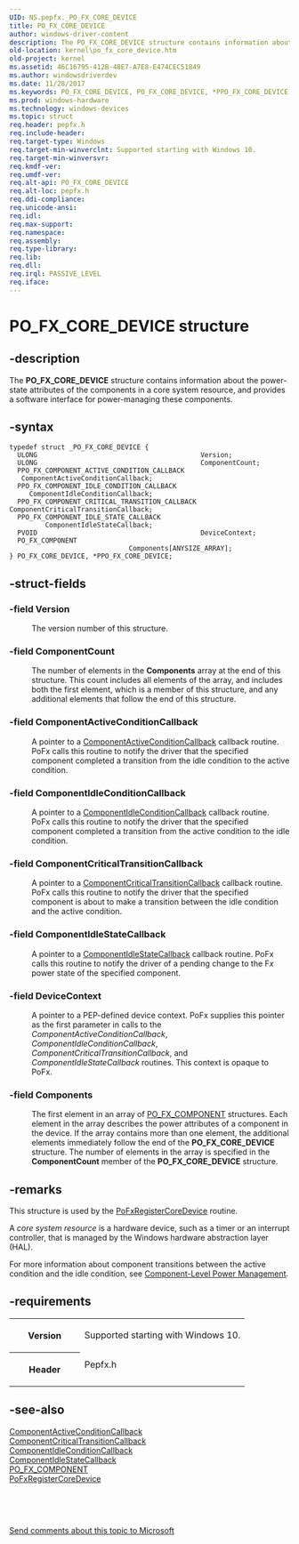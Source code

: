 ```yaml
---
UID: NS.pepfx._PO_FX_CORE_DEVICE
title: PO_FX_CORE_DEVICE
author: windows-driver-content
description: The PO_FX_CORE_DEVICE structure contains information about the power-state attributes of the components in a core system resource, and provides a software interface for power-managing these components.
old-location: kernel\po_fx_core_device.htm
old-project: kernel
ms.assetid: 46C16795-412B-48E7-A7E8-E474CEC51849
ms.author: windowsdriverdev
ms.date: 11/28/2017
ms.keywords: PO_FX_CORE_DEVICE, PO_FX_CORE_DEVICE, *PPO_FX_CORE_DEVICE
ms.prod: windows-hardware
ms.technology: windows-devices
ms.topic: struct
req.header: pepfx.h
req.include-header: 
req.target-type: Windows
req.target-min-winverclnt: Supported starting with Windows 10.
req.target-min-winversvr: 
req.kmdf-ver: 
req.umdf-ver: 
req.alt-api: PO_FX_CORE_DEVICE
req.alt-loc: pepfx.h
req.ddi-compliance: 
req.unicode-ansi: 
req.idl: 
req.max-support: 
req.namespace: 
req.assembly: 
req.type-library: 
req.lib: 
req.dll: 
req.irql: PASSIVE_LEVEL
req.iface: 
---
```


# PO_FX_CORE_DEVICE structure



## -description
<p>The <b>PO_FX_CORE_DEVICE</b> structure contains information about the power-state attributes of the components in a core system resource, and provides a software interface for power-managing these components.</p>


## -syntax

````
typedef struct _PO_FX_CORE_DEVICE {
  ULONG                                         Version;
  ULONG                                         ComponentCount;
  PPO_FX_COMPONENT_ACTIVE_CONDITION_CALLBACK    ComponentActiveConditionCallback;
  PPO_FX_COMPONENT_IDLE_CONDITION_CALLBACK      ComponentIdleConditionCallback;
  PPO_FX_COMPONENT_CRITICAL_TRANSITION_CALLBACK ComponentCriticalTransitionCallback;
  PPO_FX_COMPONENT_IDLE_STATE_CALLBACK          ComponentIdleStateCallback;
  PVOID                                         DeviceContext;
  PO_FX_COMPONENT                               Components[ANYSIZE_ARRAY];
} PO_FX_CORE_DEVICE, *PPO_FX_CORE_DEVICE;
````


## -struct-fields
<dl>

### -field <b>Version</b>

<dd>
<p>The version number of this structure.</p>
</dd>

### -field <b>ComponentCount</b>

<dd>
<p>The number of elements in the <b>Components</b> array at the end of this structure. This count includes all elements of the array, and includes both the first element, which is a member of this structure,  and any additional elements that follow the end of this structure.</p>
</dd>

### -field <b>ComponentActiveConditionCallback</b>

<dd>
<p>A pointer to a  <a href="kernel.componentactiveconditioncallback">ComponentActiveConditionCallback</a> callback routine. PoFx calls this routine to notify the driver that the specified component completed a transition from the idle condition to the active condition.</p>
</dd>

### -field <b>ComponentIdleConditionCallback</b>

<dd>
<p>A pointer to a <a href="kernel.componentidleconditioncallback">ComponentIdleConditionCallback</a> callback routine. PoFx calls this routine to notify the driver that the specified component completed a transition from the active condition to the idle condition.</p>
</dd>

### -field <b>ComponentCriticalTransitionCallback</b>

<dd>
<p>A pointer to a <a href="kernel.componentcriticaltransitioncallback">ComponentCriticalTransitionCallback</a> callback routine. PoFx calls this routine to notify the driver that the specified component is about to make a transition between the idle condition and the active condition.</p>
</dd>

### -field <b>ComponentIdleStateCallback</b>

<dd>
<p>A pointer to a <a href="kernel.componentidlestatecallback">ComponentIdleStateCallback</a> callback routine. PoFx calls this routine to notify the driver of a pending change to the F<i>x</i> power state of the specified component.</p>
</dd>

### -field <b>DeviceContext</b>

<dd>
<p>A pointer to a PEP-defined device context. PoFx supplies this pointer as the first parameter in calls to the <i>ComponentActiveConditionCallback</i>, <i>ComponentIdleConditionCallback</i>, <i>ComponentCriticalTransitionCallback</i>, and <i>ComponentIdleStateCallback</i> routines. This context is opaque to PoFx.</p>
</dd>

### -field <b>Components</b>

<dd>
<p>The first element in an array of <a href="kernel.po_fx_component">PO_FX_COMPONENT</a> structures. Each element in the array describes the power attributes of a component in the device. If the array contains more than one element, the additional elements immediately follow the end of the <b>PO_FX_CORE_DEVICE</b> structure. The number of elements in the array is specified in the <b>ComponentCount</b> member of the <b>PO_FX_CORE_DEVICE</b> structure.</p>
</dd>
</dl>

## -remarks
<p>This structure is used by the <a href="..\pepfx\nf-pepfx-pofxregistercoredevice.md">PoFxRegisterCoreDevice</a> routine.</p>

<p>A <i>core system resource</i> is a hardware device, such as a timer or an interrupt controller, that is managed by the Windows hardware abstraction layer (HAL).</p>

<p>For more information about component transitions between the active condition and the idle condition, see <a href="https://msdn.microsoft.com/library/windows/hardware/hh450935">Component-Level Power Management</a>.</p>

## -requirements
<table>
<tr>
<th width="30%">
<p>Version</p>
</th>
<td width="70%">
<p>Supported starting with Windows 10.</p>
</td>
</tr>
<tr>
<th width="30%">
<p>Header</p>
</th>
<td width="70%">
<dl>
<dt>Pepfx.h</dt>
</dl>
</td>
</tr>
</table>

## -see-also
<dl>
<dt>
<a href="kernel.componentactiveconditioncallback">ComponentActiveConditionCallback</a>
</dt>
<dt>
<a href="kernel.componentcriticaltransitioncallback">ComponentCriticalTransitionCallback</a>
</dt>
<dt>
<a href="kernel.componentidleconditioncallback">ComponentIdleConditionCallback</a>
</dt>
<dt>
<a href="kernel.componentidlestatecallback">ComponentIdleStateCallback</a>
</dt>
<dt>
<a href="kernel.po_fx_component">PO_FX_COMPONENT</a>
</dt>
<dt>
<a href="..\pepfx\nf-pepfx-pofxregistercoredevice.md">PoFxRegisterCoreDevice</a>
</dt>
</dl>
<p> </p>
<p> </p>
<p><a href="mailto:wsddocfb@microsoft.com?subject=Documentation%20feedback [kernel\kernel]:%20PO_FX_CORE_DEVICE structure%20 RELEASE:%20(11/28/2017)&amp;body=%0A%0APRIVACY STATEMENT%0A%0AWe use your feedback to improve the documentation. We don't use your email address for any other purpose, and we'll remove your email address from our system after the issue that you're reporting is fixed. While we're working to fix this issue, we might send you an email message to ask for more info. Later, we might also send you an email message to let you know that we've addressed your feedback.%0A%0AFor more info about Microsoft's privacy policy, see http://privacy.microsoft.com/en-us/default.aspx." title="Send comments about this topic to Microsoft">Send comments about this topic to Microsoft</a></p>
